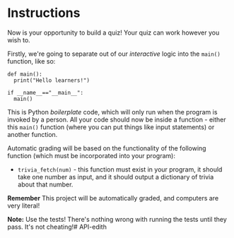 # Instructions
Now is your opportunity to build a quiz! Your quiz can work however you wish to.

Firstly, we're going to separate out of our *interactive* logic into the `main()` function, like so:

```
def main():
  print("Hello learners!")

if __name__=="__main__":
  main()
```

This is Python *boilerplate* code, which will only run when the program is invoked by a person. All your code should now be inside a function - either this `main()` function (where you can put things like input statements) or another function.

Automatic grading will be based on the functionality of the following function (which must be incorporated into your program):

* `trivia_fetch(num)` - this function must exist in your program, it should take one number as input, and it should output a dictionary of trivia about that number.

**Remember** This project will be automatically graded, and computers are very literal!

**Note:** Use the tests! There's nothing wrong with running the tests until they pass. It's not cheating!#   A P I - e d i t h  
 